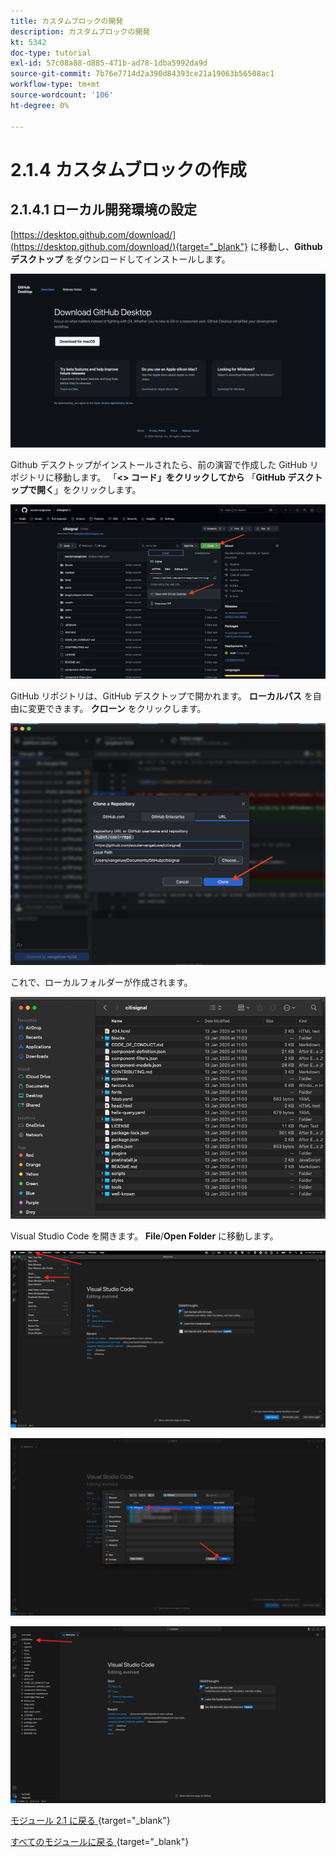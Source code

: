 ```yaml
---
title: カスタムブロックの開発
description: カスタムブロックの開発
kt: 5342
doc-type: tutorial
exl-id: 57c08a88-d885-471b-ad78-1dba5992da9d
source-git-commit: 7b76e7714d2a390d84393ce21a19063b56508ac1
workflow-type: tm+mt
source-wordcount: '106'
ht-degree: 0%

---
```


# 2.1.4 カスタムブロックの作成

## 2.1.4.1 ローカル開発環境の設定

[https://desktop.github.com/download/](https://desktop.github.com/download/){target="_blank"} に移動し、**Github デスクトップ** をダウンロードしてインストールします。

![ ブロック ](./images/block1.png)

Github デスクトップがインストールされたら、前の演習で作成した GitHub リポジトリに移動します。 「**&lt;> コード」をクリックしてから** 「**GitHub デスクトップで開く**」をクリックします。

![ ブロック ](./images/block2.png)

GitHub リポジトリは、GitHub デスクトップで開かれます。 **ローカルパス** を自由に変更できます。 **クローン** をクリックします。

![ ブロック ](./images/block3.png)

これで、ローカルフォルダーが作成されます。

![ ブロック ](./images/block4.png)

Visual Studio Code を開きます。 **File**/**Open Folder** に移動します。

![ ブロック ](./images/block5.png)



![ ブロック ](./images/block6.png)



![ ブロック ](./images/block7.png)


[ モジュール 2.1 に戻る ](./aemcs.md){target="_blank"}

[ すべてのモジュールに戻る ](./../../../overview.md){target="_blank"}
